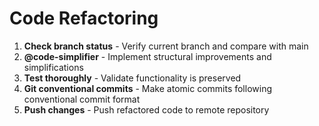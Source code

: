 # Code Refactoring

1. **Check branch status** - Verify current branch and compare with main
2. **@code-simplifier** - Implement structural improvements and simplifications
3. **Test thoroughly** - Validate functionality is preserved
4. **Git conventional commits** - Make atomic commits following conventional commit format
5. **Push changes** - Push refactored code to remote repository